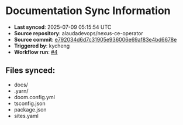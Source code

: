 # Documentation Sync Information

- **Last synced**: 2025-07-09 05:15:54 UTC
- **Source repository**: alaudadevops/nexus-ce-operator
- **Source commit**: [e792034d6d7c31905e936006e69af83e4bd6678e](https://github.com/alaudadevops/nexus-ce-operator/commit/e792034d6d7c31905e936006e69af83e4bd6678e)
- **Triggered by**: kycheng
- **Workflow run**: [#4](https://github.com/alaudadevops/nexus-ce-operator/actions/runs/16160928889)

## Files synced:
- docs/
- .yarn/
- doom.config.yml
- tsconfig.json
- package.json
- sites.yaml
